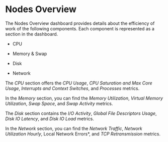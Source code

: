 # Nodes Overview

The Nodes Overview dashboard provides details about the efficiency of
work of the following components. Each component is represented as a section in
the dashboard.

* CPU

* Memory & Swap

* Disk

* Network

The *CPU* section offers the *CPU Usage*, *CPU Saturation and Max Core Usage*,
*Interrupts and Context Switches*, and *Processes* metrics.

In the *Memory* section, you can find the *Memory Utilization*, *Virtual Memory
Utilization*, *Swap Space*, and *Swap Activity* metrics.

The *Disk* section contains the *I/O Activity*, *Global File Descriptors
Usage*, *Disk IO Latency*, and *Disk IO Load* metrics.

In the *Network* section, you can find the *Network Traffic*, *Network
Utilization Hourly*, Local Network Errors\*, and *TCP Retransmission* metrics.
